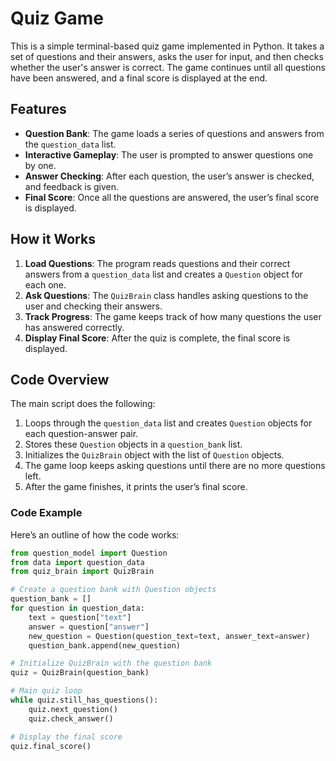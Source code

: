 # Quiz Game

This is a simple terminal-based quiz game implemented in Python. It takes a set of questions and their answers, asks the user for input, and then checks whether the user's answer is correct. The game continues until all questions have been answered, and a final score is displayed at the end.

## Features

- **Question Bank**: The game loads a series of questions and answers from the `question_data` list.
- **Interactive Gameplay**: The user is prompted to answer questions one by one.
- **Answer Checking**: After each question, the user’s answer is checked, and feedback is given.
- **Final Score**: Once all the questions are answered, the user’s final score is displayed.

## How it Works

1. **Load Questions**: The program reads questions and their correct answers from a `question_data` list and creates a `Question` object for each one.
2. **Ask Questions**: The `QuizBrain` class handles asking questions to the user and checking their answers.
3. **Track Progress**: The game keeps track of how many questions the user has answered correctly.
4. **Display Final Score**: After the quiz is complete, the final score is displayed.

## Code Overview

The main script does the following:

1. Loops through the `question_data` list and creates `Question` objects for each question-answer pair.
2. Stores these `Question` objects in a `question_bank` list.
3. Initializes the `QuizBrain` object with the list of `Question` objects.
4. The game loop keeps asking questions until there are no more questions left.
5. After the game finishes, it prints the user’s final score.

### Code Example

Here’s an outline of how the code works:

```python
from question_model import Question
from data import question_data
from quiz_brain import QuizBrain

# Create a question bank with Question objects
question_bank = []
for question in question_data:
    text = question["text"]
    answer = question["answer"]
    new_question = Question(question_text=text, answer_text=answer)
    question_bank.append(new_question)

# Initialize QuizBrain with the question bank
quiz = QuizBrain(question_bank)

# Main quiz loop
while quiz.still_has_questions():
    quiz.next_question()
    quiz.check_answer()

# Display the final score
quiz.final_score()

